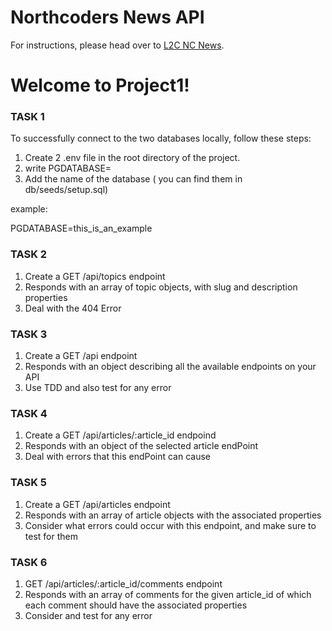 # Northcoders News API

For instructions, please head over to [L2C NC News](https://l2c.northcoders.com/courses/be/nc-news).

# Welcome to Project1!

### TASK 1

To successfully connect to the two databases locally, follow these steps:

1. Create 2 .env file in the root directory of the project.
2. write PGDATABASE=
3. Add the name of the database ( you can find them in db/seeds/setup.sql)

example:

PGDATABASE=this_is_an_example

### TASK 2

1. Create a GET /api/topics endpoint
2. Responds with an array of topic objects, with slug and description properties
3. Deal with the 404 Error

### TASK 3

1. Create a GET /api endpoint
2. Responds with an object describing all the available endpoints on your API
3. Use TDD and also test for any error

### TASK 4

1. Create a GET /api/articles/:article_id endpoind
2. Responds with an object of the selected article endPoint
3. Deal with errors that this endPoint can cause

### TASK 5

1. Create a GET /api/articles endpoint
2. Responds with an array of article objects with the associated properties
3. Consider what errors could occur with this endpoint, and make sure to test for them

### TASK 6

1. GET /api/articles/:article_id/comments endpoint
2. Responds with an array of comments for the given article_id of which each comment should have the associated properties
3. Consider and test for any error